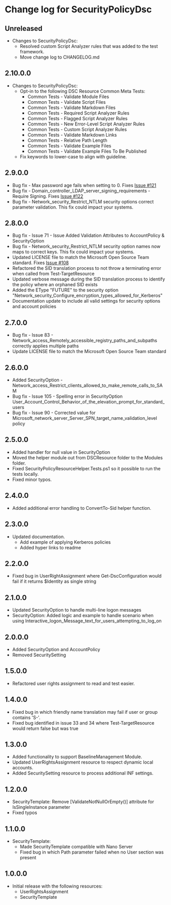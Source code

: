 # Change log for SecurityPolicyDsc

## Unreleased

- Changes to SecurityPolicyDsc:
  - Resolved custom Script Analyzer rules that was added to the test framework.
  - Move change log to CHANGELOG.md

## 2.10.0.0

- Changes to SecurityPolicyDsc:
  - Opt-in to the following DSC Resource Common Meta Tests:
    - Common Tests - Validate Module Files
    - Common Tests - Validate Script Files
    - Common Tests - Validate Markdown Files
    - Common Tests - Required Script Analyzer Rules
    - Common Tests - Flagged Script Analyzer Rules
    - Common Tests - New Error-Level Script Analyzer Rules
    - Common Tests - Custom Script Analyzer Rules
    - Common Tests - Validate Markdown Links
    - Common Tests - Relative Path Length
    - Common Tests - Validate Example Files
    - Common Tests - Validate Example Files To Be Published
  - Fix keywords to lower-case to align with guideline.

## 2.9.0.0

- Bug fix - Max password age fails when setting to 0. Fixes [Issue #121](https://github.com/PowerShell/SecurityPolicyDsc/issues/121)
- Bug fix - Domain_controller_LDAP_server_signing_requirements - Require Signing.  Fixes [Issue #122](https://github.com/PowerShell/SecurityPolicyDsc/issues/122)
- Bug fix - Network_security_Restrict_NTLM security options correct parameter validation. This fix could impact your systems.

## 2.8.0.0

- Bug fix - Issue 71 - Issue Added Validation Attributes to AccountPolicy & SecurityOption
- Bug fix - Network_security_Restrict_NTLM security option names now maps to correct keys. This fix could impact your systems.
- Updated LICENSE file to match the Microsoft Open Source Team standard. Fixes [Issue #108](https://github.com/PowerShell/SecurityPolicyDsc/issues/108)
- Refactored the SID translation process to not throw a terminating error when called from Test-TargetResource
- Updated verbose message during the SID translation process to identify the policy where an orphaned SID exists
- Added the EType "FUTURE" to the security option "Network\_security\_Configure\_encryption\_types\_allowed\_for\_Kerberos"
- Documentation update to include all valid settings for security options and account policies

## 2.7.0.0

- Bug fix - Issue 83 - Network_access_Remotely_accessible_registry_paths_and_subpaths correctly applies multiple paths
- Update LICENSE file to match the Microsoft Open Source Team standard

## 2.6.0.0

- Added SecurityOption - Network_access_Restrict_clients_allowed_to_make_remote_calls_to_SAM
- Bug fix - Issue 105 - Spelling error in SecurityOption User_Account_Control_Behavior_of_the_elevation_prompt_for_standard_users
- Bug fix - Issue 90 - Corrected value for Microsoft_network_server_Server_SPN_target_name_validation_level policy

## 2.5.0.0

- Added handler for null value in SecurityOption
- Moved the helper module out from DSCResource folder to the Modules folder.
- Fixed SecurityPolicyResourceHelper.Tests.ps1 so it possible to run the tests
  locally.
- Fixed minor typos.

## 2.4.0.0

- Added additional error handling to ConvertTo-Sid helper function.

## 2.3.0.0

- Updated documentation.
  - Add example of applying Kerberos policies
  - Added hyper links to readme

## 2.2.0.0

- Fixed bug in UserRightAssignment where Get-DscConfiguration would fail if it returns $Identity as single string

## 2.1.0.0

- Updated SecurityOption to handle multi-line logon messages
- SecurityOption: Added logic and example to handle scenario when using Interactive_logon_Message_text_for_users_attempting_to_log_on

## 2.0.0.0

- Added SecurityOption and AccountPolicy
- Removed SecuritySetting

## 1.5.0.0

- Refactored user rights assignment to read and test easier.

## 1.4.0.0

- Fixed bug in which friendly name translation may fail if user or group contains 'S-'.
- Fixed bug identified in issue 33 and 34 where Test-TargetResource would return false but was true

## 1.3.0.0

- Added functionality to support BaselineManagement Module.
- Updated UserRightsAssignment resource to respect dynamic local accounts.
- Added SecuritySetting resource to process additional INF settings.

## 1.2.0.0

- SecurityTemplate: Remove [ValidateNotNullOrEmpty()] attribute for IsSingleInstance parameter
- Fixed typos

## 1.1.0.0

- SecurityTemplate:
  - Made SecurityTemplate compatible with Nano Server
  - Fixed bug in which Path parameter failed when no User section was present

## 1.0.0.0

- Initial release with the following resources:
  - UserRightsAssignment
  - SecurityTemplate
